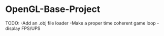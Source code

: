 # OpenGL-Base-Project


TODO: -Add an .obj file loader
      -Make a proper time coherent game loop
      -display FPS/UPS